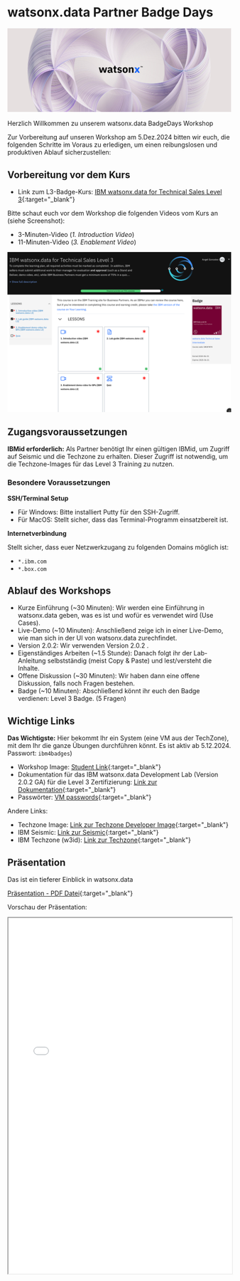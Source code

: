 # **watsonx.data Partner Badge Days**

![banner](./media/Watson%20X_Banner.jpg)

Herzlich Willkommen zu unserem watsonx.data BadgeDays Workshop

Zur Vorbereitung auf unseren Workshop am 5.Dez.2024 bitten wir euch, die folgenden Schritte im Voraus zu erledigen, um einen reibungslosen und produktiven Ablauf sicherzustellen:

## Vorbereitung vor dem Kurs

- Link zum L3-Badge-Kurs: [IBM watsonx.data for Technical Sales Level 3](https://learn.ibm.com/course/view.php?id=13171){:target="_blank"}

Bitte schaut euch vor dem Workshop die folgenden Videos vom Kurs an (siehe Screenshot):

- 3-Minuten-Video (*1. Introduction Video*)
- 11-Minuten-Video (*3. Enablement Video*)

![kurs](./media/kurs.png)

## Zugangsvoraussetzungen

**IBMid erforderlich:**  Als Partner benötigt Ihr einen gültigen IBMid, um Zugriff auf Seismic und die Techzone zu erhalten. Dieser Zugriff ist notwendig, um die Techzone-Images für das Level 3 Training zu nutzen.

### Besondere Voraussetzungen  

**SSH/Terminal Setup**

- Für Windows: Bitte installiert Putty für den SSH-Zugriff.
- Für MacOS: Stellt sicher, dass das Terminal-Programm einsatzbereit ist.

**Internetverbindung**

Stellt sicher, dass euer Netzwerkzugang zu folgenden Domains möglich ist:

- `*.ibm.com`
- `*.box.com`

## Ablauf des Workshops

- Kurze Einführung (~30 Minuten): Wir werden  eine Einführung in watsonx.data geben, was es ist und wofür es verwendet wird (Use Cases).
- Live-Demo (~10 Minuten): Anschließend zeige ich in einer Live-Demo, wie man sich in der UI von watsonx.data zurechfindet.
- Version 2.0.2: Wir verwenden Version 2.0.2 .
- Eigenständiges Arbeiten (~1.5 Stunde): Danach folgt ihr der Lab-Anleitung selbstständig (meist Copy & Paste) und lest/versteht die Inhalte. 
- Offene Diskussion (~30 Minuten): Wir haben dann eine offene Diskussion, falls noch Fragen bestehen.
- Badge (~10 Minuten): Abschließend könnt ihr euch den Badge verdienen: Level 3 Badge. (5 Fragen)

## Wichtige Links

**Das Wichtigste:** Hier bekommt Ihr ein System (eine VM aus der TechZone), mit dem Ihr die ganze Übungen durchführen könnt. Es ist aktiv ab 5.12.2024. Passwort: `ibm4badges`)

- Workshop Image: [Student Link](https://techzone.ibm.com/my/workshops/student/673c95c9d48a532cc36d5e93){:target="_blank"}
- Dokumentation für das IBM watsonx.data Development Lab (Version 2.0.2 GA) für die Level 3 Zertifizierung: [Link zur Dokumentation](http://ibm.biz/wxd-lab){:target="_blank"}
- Passwörter: [VM passwords](https://ibm.github.io/watsonx-data-lab/wxd-reference-passwords/){:target="_blank"}
  
Andere Links:

- Techzone Image: [Link zur Techzone Developer Image](https://techzone.ibm.com/collection/ibm-watsonxdata-developer-base-image){:target="_blank"}
- IBM Seismic: [Link zur Seismic](https://ibm.seismic.com){:target="_blank"}
- IBM Techzone (w3id): [Link zur Techzone](https://techzone.ibm.com){:target="_blank"}

## Präsentation

Das ist ein tieferer Einblick in watsonx.data

[Präsentation - PDF Datei](./media/wxdatabadgedays.pdf){:target="_blank"}  

Vorschau der Präsentation:

<iframe width="100%" height="800" src="./media/wxdatabadgedays.pdf">